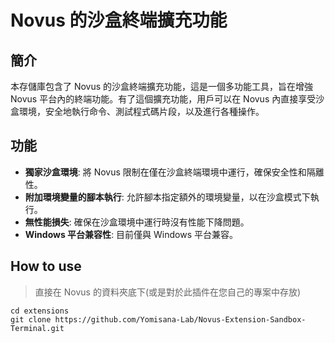 # Novus 的沙盒終端擴充功能

## 簡介

本存儲庫包含了 Novus 的沙盒終端擴充功能，這是一個多功能工具，旨在增強 Novus 平台內的終端功能。有了這個擴充功能，用戶可以在 Novus 內直接享受沙盒環境，安全地執行命令、測試程式碼片段，以及進行各種操作。

## 功能

- **獨家沙盒環境**: 將 Novus 限制在僅在沙盒終端環境中運行，確保安全性和隔離性。
- **附加環境變量的腳本執行**: 允許腳本指定額外的環境變量，以在沙盒模式下執行。
- **無性能損失**: 確保在沙盒環境中運行時沒有性能下降問題。
- **Windows 平台兼容性**: 目前僅與 Windows 平台兼容。

## How to use
> 直接在 Novus 的資料夾底下(或是對於此插件在您自己的專案中存放)
```
cd extensions
git clone https://github.com/Yomisana-Lab/Novus-Extension-Sandbox-Terminal.git
```
